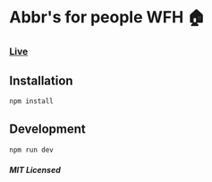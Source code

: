 # Abbr's for people WFH 🏠

### [Live](https://wfh-abbrs.vercel.app/)

## Installation

```bash
npm install
```

## Development

```bash
npm run dev
```


##### MIT Licensed
